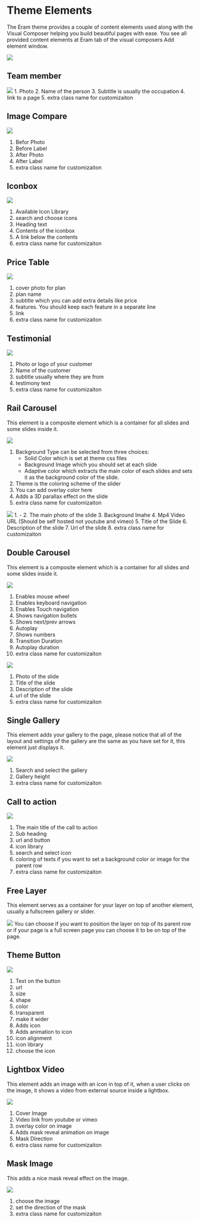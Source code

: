 # ‌Theme Elements

The Eram theme provides a couple of content elements used along with the Visual Composer helping you build beautiful pages with ease. You see all provided content elements at Eram tab of the visual composers Add element window.

![](../.gitbook/assets/2017-01-05_14-44-02.jpg)

## Team member

![](../.gitbook/assets/2017-01-05_14-45-42.jpg) 1. Photo 2. Name of the person 3. Subtitle is usually the occupation 4. link to a page 5. extra class name for customizaiton

## Image Compare

![](../.gitbook/assets/2017-01-05_14-51-52.jpg)

1. Befor Photo
2. Before Label
3. After Photo
4. After Label
5. extra class name for customizaiton

## Iconbox

![](../.gitbook/assets/2017-01-05_14-54-19.jpg)

1. Available Icon Library
2. search and choose icons
3. Heading text
4. Contents of the iconbox
5. A link below the contents
6. extra class name for customizaiton

## Price Table

![](../.gitbook/assets/2017-01-05_14-58-52.jpg)

1. cover photo for plan
2. plan name
3. subtitle which you can add extra details like price
4. features. You should keep each feature in a separate line
5. link
6. extra class name for customizaiton

## Testimonial

![](../.gitbook/assets/2017-01-05_15-01-04.jpg)

1. Photo or logo of your customer
2. Name of the customer
3. subtitle usually where they are from
4. testimony text
5. extra class name for customizaiton

## Rail Carousel

This element is a composite element which is a container for all slides and some slides inside it.

![](../.gitbook/assets/2017-01-05_15-03-11.jpg)

1. Background Type can be selected from three choices:
   * Solid Color which is set at theme css files
   * Background Image which you should set at each slide
   * Adaptive color which extracts the main color of each slides and sets it as the background color of the slide.
2. Theme is the coloring scheme of the slider
3. You can add overlay color here
4. Adds a 3D parallax effect on the slide
5. extra class name for customizaiton

![](../.gitbook/assets/2017-01-05_15-03-52.jpg) 1. - 2. The main photo of the slide 3. Background Imahe 4. Mp4 Video URL \(Should be self hosted not youtube and vimeo\) 5. Title of the Slide 6. Description of the slide 7. Url of the slide 8. extra class name for customizaiton

## Double Carousel

This element is a composite element which is a container for all slides and some slides inside it.

![](../.gitbook/assets/2017-01-05_15-04-49.jpg)

1. Enables mouse wheel 
2. Enables keyboard navigation
3. Enables Touch navigation
4. Shows navigation bullets
5. Shows next/prev arrows
6. Autoplay
7. Shows numbers
8. Transition Duration
9. Autoplay duration
10. extra class name for customizaiton

![](../.gitbook/assets/2017-01-05_15-05-32.jpg)

1. Photo of the slide
2. Title of the slide
3. Description of the slide
4. url of the slide
5. extra class name for customizaiton

## Single Gallery

This element adds your gallery to the page, please notice that all of the layout and settings of the gallery are the same as you have set for it, this element just displays it.

![](../.gitbook/assets/2017-01-05_15-06-33.jpg)

1. Search and select the gallery
2. Gallery height
3. extra class name for customizaiton

## Call to action

![](../.gitbook/assets/2017-01-05_15-07-53.jpg)

1. The main title of the call to action
2. Sub heading 
3. url and button
4. icon library
5. search and select icon
6. coloring of texts if you want to set a background color or image for the parent row
7. extra class name for customizaiton

## Free Layer

This element serves as a container for your layer on top of another element, usually a fullscreen gallery or slider.

![](../.gitbook/assets/2017-01-05_15-08-40.jpg) You can choose if you want to position the layer on top of its parent row or if your page is a full screen page you can choose it to be on top of the page.

## Theme Button

![](../.gitbook/assets/2017-01-05_15-09-37.jpg)

1. Text on the button
2. url
3. size
4. shape
5. color
6. transparent
7. make it wider
8. Adds icon 
9. Adds animation to icon
10. icon alignment
11. icon library
12. choose the icon

## Lightbox Video

This element adds an image with an icon in top of it, when a user clicks on the image, it shows a video from external source inside a lightbox.

![](../.gitbook/assets/2017-01-05_15-10-27.jpg)

1. Cover Image
2. Video link from youtube or vimeo
3. overlay color on image
4. Adds mask reveal animation on image
5. Mask DIrection
6. extra class name for customizaiton

## Mask Image

This adds a nice mask reveal effect on the image.

![](../.gitbook/assets/2017-01-05_15-11-16.jpg)

1. choose the image
2. set the direction of the mask
3. extra class name for customizaiton

